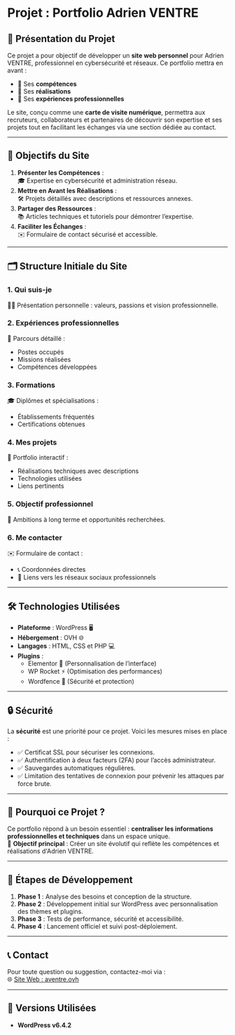 # Projet : Portfolio Adrien VENTRE

## 🎯 Présentation du Projet
Ce projet a pour objectif de développer un **site web personnel** pour Adrien VENTRE, professionnel en cybersécurité et réseaux. Ce portfolio mettra en avant :

- 🔧 Ses **compétences**  
- 📂 Ses **réalisations**  
- 💼 Ses **expériences professionnelles**

Le site, conçu comme une **carte de visite numérique**, permettra aux recruteurs, collaborateurs et partenaires de découvrir son expertise et ses projets tout en facilitant les échanges via une section dédiée au contact.

---

## 🌟 Objectifs du Site
1. **Présenter les Compétences** :  
   🎓 Expertise en cybersécurité et administration réseau.
2. **Mettre en Avant les Réalisations** :  
   🛠️ Projets détaillés avec descriptions et ressources annexes.
3. **Partager des Ressources** :  
   📚 Articles techniques et tutoriels pour démontrer l’expertise.
4. **Faciliter les Échanges** :  
   ✉️ Formulaire de contact sécurisé et accessible.

---

## 🗂️ Structure Initiale du Site

### **1. Qui suis-je**  
🧑‍💻 Présentation personnelle : valeurs, passions et vision professionnelle.

### **2. Expériences professionnelles**  
💼 Parcours détaillé :  
- Postes occupés  
- Missions réalisées  
- Compétences développées

### **3. Formations**  
🎓 Diplômes et spécialisations :  
- Établissements fréquentés  
- Certifications obtenues  

### **4. Mes projets**  
📁 Portfolio interactif :  
- Réalisations techniques avec descriptions  
- Technologies utilisées  
- Liens pertinents  

### **5. Objectif professionnel**  
🚀 Ambitions à long terme et opportunités recherchées.

### **6. Me contacter**  
✉️ Formulaire de contact :  
- 📞 Coordonnées directes  
- 📌 Liens vers les réseaux sociaux professionnels  

---

## 🛠️ Technologies Utilisées
- **Plateforme** : WordPress 🖥️  
- **Hébergement** : OVH 🌐  
- **Langages** : HTML, CSS et PHP 💻  
- **Plugins** :  
  - Elementor 🎨 (Personnalisation de l’interface)  
  - WP Rocket ⚡ (Optimisation des performances)  
  - Wordfence 🔐 (Sécurité et protection)

---

## 🔒 Sécurité
La **sécurité** est une priorité pour ce projet. Voici les mesures mises en place :

- ✅ Certificat SSL pour sécuriser les connexions.  
- ✅ Authentification à deux facteurs (2FA) pour l’accès administrateur.  
- ✅ Sauvegardes automatiques régulières.  
- ✅ Limitation des tentatives de connexion pour prévenir les attaques par force brute.

---

## 🤔 Pourquoi ce Projet ?
Ce portfolio répond à un besoin essentiel : **centraliser les informations professionnelles et techniques** dans un espace unique.  
🎯 **Objectif principal** : Créer un site évolutif qui reflète les compétences et réalisations d'Adrien VENTRE.

---

## 🚀 Étapes de Développement
1. **Phase 1** : Analyse des besoins et conception de la structure.  
2. **Phase 2** : Développement initial sur WordPress avec personnalisation des thèmes et plugins.  
3. **Phase 3** : Tests de performance, sécurité et accessibilité.  
4. **Phase 4** : Lancement officiel et suivi post-déploiement.

---

## 📞 Contact
Pour toute question ou suggestion, contactez-moi via :  
🌐 [Site Web : aventre.ovh](https://aventre.ovh)  

---

## 🔧 Versions Utilisées
- **WordPress v6.4.2**
